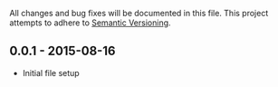 All changes and bug fixes will be documented in this file.
This project attempts to adhere to [Semantic Versioning](http://semver.org/).

## 0.0.1 - 2015-08-16
- Initial file setup
